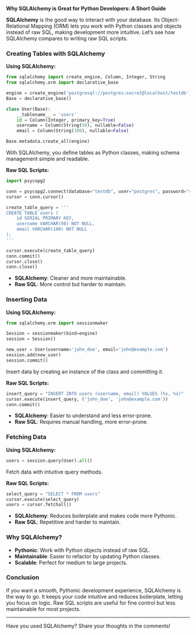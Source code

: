 **Why SQLAlchemy is Great for Python Developers: A Short Guide**

**SQLAlchemy** is the good way to interact with your database. Its Object-Relational Mapping (ORM) lets you work with Python classes and objects instead of raw SQL, making development more intuitive. Let’s see how SQLAlchemy compares to writing raw SQL scripts.

### Creating Tables with SQLAlchemy

**Using SQLAlchemy:**

```python
from sqlalchemy import create_engine, Column, Integer, String
from sqlalchemy.orm import declarative_base

engine = create_engine('postgresql://postgres:secret@localhost/testdb')
Base = declarative_base()

class User(Base):
    __tablename__ = 'users'
    id = Column(Integer, primary_key=True)
    username = Column(String(50), nullable=False)
    email = Column(String(100), nullable=False)

Base.metadata.create_all(engine)
```

With SQLAlchemy, you define tables as Python classes, making schema management simple and readable.

**Raw SQL Scripts:**

```python
import psycopg2

conn = psycopg2.connect(database="testdb", user="postgres", password="secret")
cursor = conn.cursor()

create_table_query = '''
CREATE TABLE users (
    id SERIAL PRIMARY KEY,
    username VARCHAR(50) NOT NULL,
    email VARCHAR(100) NOT NULL
);
'''

cursor.execute(create_table_query)
conn.commit()
cursor.close()
conn.close()
```

- **SQLAlchemy**: Cleaner and more maintainable.
- **Raw SQL**: More control but harder to maintain.

### Inserting Data

**Using SQLAlchemy:**

```python
from sqlalchemy.orm import sessionmaker

Session = sessionmaker(bind=engine)
session = Session()

new_user = User(username='john_doe', email='john@example.com')
session.add(new_user)
session.commit()
```

Insert data by creating an instance of the class and committing it.

**Raw SQL Scripts:**

```python
insert_query = "INSERT INTO users (username, email) VALUES (%s, %s)"
cursor.execute(insert_query, ('john_doe', 'john@example.com'))
conn.commit()
```

- **SQLAlchemy**: Easier to understand and less error-prone.
- **Raw SQL**: Requires manual handling, more error-prone.

### Fetching Data

**Using SQLAlchemy:**

```python
users = session.query(User).all()
```

Fetch data with intuitive query methods.

**Raw SQL Scripts:**

```python
select_query = "SELECT * FROM users"
cursor.execute(select_query)
users = cursor.fetchall()
```

- **SQLAlchemy**: Reduces boilerplate and makes code more Pythonic.
- **Raw SQL**: Repetitive and harder to maintain.

### Why SQLAlchemy?

- **Pythonic**: Work with Python objects instead of raw SQL.
- **Maintainable**: Easier to refactor by updating Python classes.
- **Scalable**: Perfect for medium to large projects.

### Conclusion

If you want a smooth, Pythonic development experience, SQLAlchemy is the way to go. It keeps your code intuitive and reduces boilerplate, letting you focus on logic. Raw SQL scripts are useful for fine control but less maintainable for most projects.

---

Have you used SQLAlchemy? Share your thoughts in the comments!